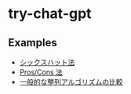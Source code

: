 # try-chat-gpt

## Examples

 * [シックスハット法](./examples/six-thinking-hats.md)
 * [Pros/Cons 法](./examples/pros-cons.md)
 * [一般的な整列アルゴリズムの比較](./examples/sorting-algorithm.md)

